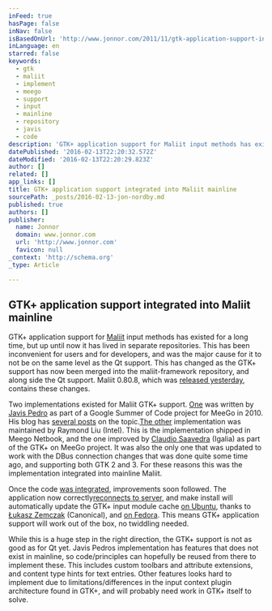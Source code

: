 ```yaml
---
inFeed: true
hasPage: false
inNav: false
isBasedOnUrl: 'http://www.jonnor.com/2011/11/gtk-application-support-integrated-into-maliit-mainline/'
inLanguage: en
starred: false
keywords:
  - gtk
  - maliit
  - implement
  - meego
  - support
  - input
  - mainline
  - repository
  - javis
  - code
description: 'GTK+ application support for Maliit input methods has existed for a long time, but up until now it has lived in separate repositories. This has been inconvenient for users and for developers, and was the major cause for it to not be on the same level as the Qt support.'
datePublished: '2016-02-13T22:20:32.572Z'
dateModified: '2016-02-13T22:20:29.823Z'
author: []
related: []
app_links: []
title: GTK+ application support integrated into Maliit mainline
sourcePath: _posts/2016-02-13-jon-nordby.md
published: true
authors: []
publisher:
  name: Jonnor
  domain: www.jonnor.com
  url: 'http://www.jonnor.com'
  favicon: null
_context: 'http://schema.org'
_type: Article

---
```

## GTK+ application support integrated into Maliit mainline

GTK+ application support for [Maliit][0] input methods has existed for a long time, but up until now it has lived in separate repositories. This has been inconvenient for users and for developers, and was the major cause for it to not be on the same level as the Qt support. This has changed as the GTK+ support has now been merged into the maliit-framework repository, and along side the Qt support. Maliit 0.80.8, which was [released yesterday][1], contains these changes.

Two implementations existed for Maliit GTK+ support. [One][2] was written by [Javis Pedro][3] as part of a Google Summer of Code project for MeeGo in 2010\. His blog has [several posts][4] on the topic.[The other][5] implementation was maintained by Raymond Liu (Intel). This is the implementation shipped in Meego Netbook, and the one improved by [Claudio Saavedra][6] (Igalia) as part of the GTK+ on MeeGo project. It was also the only one that was updated to work with the DBus connection changes that was done quite some time ago, and supporting both GTK 2 and 3\. For these reasons this was the implementation integrated into mainline Maliit.

Once the code [was integrated][7], improvements soon followed. The application now correctly[reconnects to server][8], and make install will automatically update the GTK+ input module cache [on Ubuntu][9], thanks to [Łukasz Zemczak][10] (Canonical), and [on Fedora][11]. This means GTK+ application support will work out of the box, no twiddling needed.

While this is a huge step in the right direction, the GTK+ support is not as good as for Qt yet. Javis Pedros implementation has features that does not exist in mainline, so code/principles can hopefully be reused from there to implement these. This includes custom toolbars and attribute extensions, and content type hints for text entries. Other features looks hard to implement due to limitations/differences in the input context plugin architecture found in GTK+, and will probably need work in GTK+ itself to solve.

[0]: http://www.maliit.org/
[1]: http://lists.meego.com/pipermail/meego-inputmethods/2011-November/000251.html
[2]: https://gitorious.org/meego-gtk-im
[3]: http://javispedro.com/
[4]: http://javispedro.com/cgi-bin/mt/mt-search.fcgi?search=meegotouch&IncludeBlogs=1&limit=20
[5]: https://www.gitorious.org/meegotouch-inputmethodbridges
[6]: http://people.gnome.org/~csaavedra/
[7]: https://gitorious.org/maliit/maliit-framework/merge_requests/77
[8]: https://gitorious.org/maliit/maliit-framework/commit/04b7b8ac3160b8a042e63b2ea2c72464ef74a37b
[9]: https://gitorious.org/maliit/maliit-framework/commit/783602d3243d3df47633a8658b27d55175e717aa
[10]: http://sil2100.vexillium.org/
[11]: https://gitorious.org/maliit/maliit-framework/commit/24393bc8e0bd61ccc36629e94084c0066e6c181d
